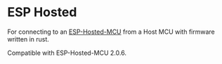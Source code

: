 # ESP Hosted
For connecting to an [ESP-Hosted-MCU](https://github.com/espressif/esp-hosted-mcu) from a Host MCU with firmware written in rust.

Compatible with ESP-Hosted-MCU 2.0.6.
